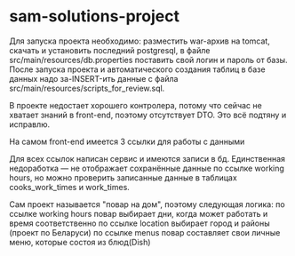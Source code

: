 # sam-solutions-project
Для запуска проекта необходимо: разместить war-архив на tomcat, скачать и установить последний postgresql,
в файле src/main/resources/db.properties поставить свой логин и пароль от базы.
После запуска проекта и автоматического создания таблиц в базе данных надо за-INSERT-ить данные с файла
src/main/resources/scripts_for_review.sql.

В проекте недостает хорошего контролера, потому что сейчас не хватает знаний в front-end, поэтому
отсутствует DTO. Это всё подтяну и исправлю.

На самом front-end имеется 3 ссылки для работы с данными

Для всех ссылок написан сервис и имеются записи в бд. Единственная недоработка — не отображает сохранённые данные
по ссылке working hours, но можно проверить записанные данные в таблицах cooks_work_times и work_times.

Сам проект называется "повар на дом", поэтому следующая логика:
по ссылке working hours повар выбирает дни, когда может работать и время соответственно
по ссылке location выбирает город и районы (проект по Беларуси)
по ссылке menus повар составляет свои личные меню, которые состоя из блюд(Dish)
